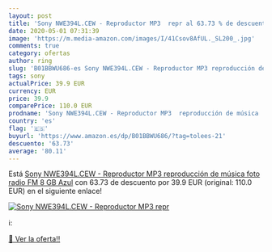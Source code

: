 ```yaml
---
layout: post
title: 'Sony NWE394L.CEW - Reproductor MP3  repr al 63.73 % de descuento'
date: 2020-05-01 07:31:39
image: 'https://m.media-amazon.com/images/I/41Csov8AfUL._SL200_.jpg'
comments: true
category: ofertas
author: ring
slug: 'B01BBWU686-es Sony NWE394L.CEW - Reproductor MP3 reproducción de música...'
tags: sony
actualPrice: 39.9 EUR
currency: EUR
price: 39.9
comparePrice: 110.0 EUR
prodname: 'Sony NWE394L.CEW - Reproductor MP3  reproducción de música  foto  radio FM  8 GB  Azul'
country: 'es'
flag: '🇪🇸'
buyurl: 'https://www.amazon.es/dp/B01BBWU686/?tag=tolees-21'
descuento: '63.73'
average: '80.11'
---
```


Está [Sony NWE394L.CEW - Reproductor MP3  reproducción de música  foto  radio FM  8 GB  Azul](https://www.amazon.es/dp/B01BBWU686/?tag=tolees-21) con 63.73 de descuento por 39.9 EUR (original: 110.0 EUR) en el siguiente enlace!

[![Sony NWE394L.CEW - Reproductor MP3  repr](https://m.media-amazon.com/images/I/41Csov8AfUL._SL200_.jpg)](https://www.amazon.es/dp/B01BBWU686/?tag=tolees-21)

ℹ️:


[🛒 Ver la oferta!!](https://www.amazon.es/dp/B01BBWU686/?tag=tolees-21)

